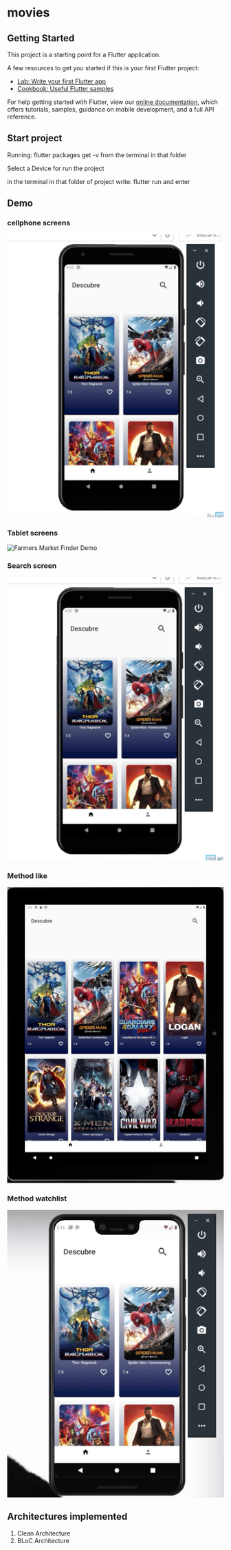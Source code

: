 # movies


## Getting Started

This project is a starting point for a Flutter application.

A few resources to get you started if this is your first Flutter project:

- [Lab: Write your first Flutter app](https://flutter.dev/docs/get-started/codelab)
- [Cookbook: Useful Flutter samples](https://flutter.dev/docs/cookbook)

For help getting started with Flutter, view our
[online documentation](https://flutter.dev/docs), which offers tutorials,
samples, guidance on mobile development, and a full API reference.

## Start project

 Running: flutter packages get -v from the terminal in that folder

 Select a Device for run the project

 in the terminal in that folder of project write: flutter run  and enter

## Demo
  ### cellphone screens
 ![Farmers Market Finder Demo](demo/views.gif)

  ### Tablet screens
  ![Farmers Market Finder Demo](demo/tablet.gif)

  ### Search screen
  ![Farmers Market Finder Demo](demo/searchview.gif)
 
  ### Method like
  ![Farmers Market Finder Demo](demo/like.gif)

  ### Method watchlist
  ![Farmers Market Finder Demo](demo/watchlist.gif)

  ## Architectures implemented
   1. Clean Architecture
   2. BLoC Architecture

